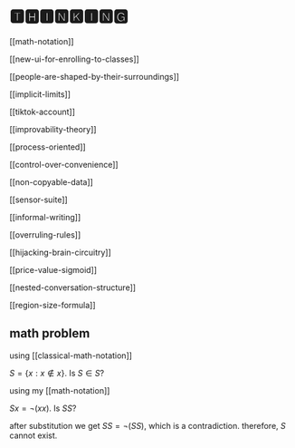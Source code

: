# 🆃🅷🅸🅽🅺🅸🅽🅶

[[math-notation]]

[[new-ui-for-enrolling-to-classes]]

[[people-are-shaped-by-their-surroundings]]

[[implicit-limits]]

[[tiktok-account]]

[[improvability-theory]]

[[process-oriented]]

[[control-over-convenience]]

[[non-copyable-data]]

[[sensor-suite]]

[[informal-writing]]

[[overruling-rules]]

[[hijacking-brain-circuitry]]

[[price-value-sigmoid]]

[[nested-conversation-structure]]

[[region-size-formula]]

## math problem

using [[classical-math-notation]]

$S = \{x : x \notin x\}$. Is $S \in S$?

using my [[math-notation]]

$S x = \lnot (x x)$. Is $S S$?

after substitution we get $S S = \lnot (S S)$, which is a contradiction. therefore, $S$ cannot exist.
